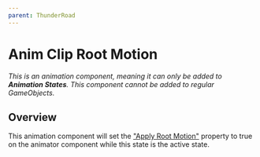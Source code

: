 ```yaml
---
parent: ThunderRoad
---
```

# Anim Clip Root Motion
*This is an animation component, meaning it can only be added to **Animation States**. This component cannot be added to regular GameObjects.*

## Overview

This animation component will set the ["Apply Root Motion"][ApplyRootMotion] property to true on the animator component while this state is the active state.


[ApplyRootMotion]: https://docs.unity3d.com/ScriptReference/Animator-applyRootMotion.html
